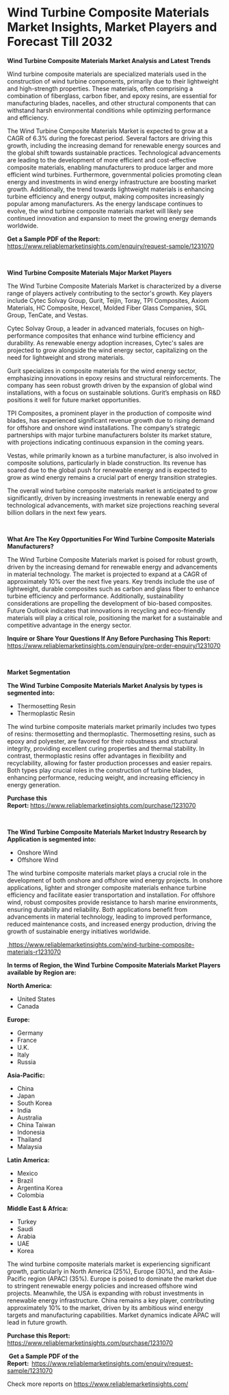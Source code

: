 <p><h1>Wind Turbine Composite Materials Market Insights, Market Players and Forecast Till 2032</h1></p><p><strong>Wind Turbine Composite Materials Market Analysis and Latest Trends</strong></p>
<p><p>Wind turbine composite materials are specialized materials used in the construction of wind turbine components, primarily due to their lightweight and high-strength properties. These materials, often comprising a combination of fiberglass, carbon fiber, and epoxy resins, are essential for manufacturing blades, nacelles, and other structural components that can withstand harsh environmental conditions while optimizing performance and efficiency.</p><p>The Wind Turbine Composite Materials Market is expected to grow at a CAGR of 6.3% during the forecast period. Several factors are driving this growth, including the increasing demand for renewable energy sources and the global shift towards sustainable practices. Technological advancements are leading to the development of more efficient and cost-effective composite materials, enabling manufacturers to produce larger and more efficient wind turbines. Furthermore, governmental policies promoting clean energy and investments in wind energy infrastructure are boosting market growth. Additionally, the trend towards lightweight materials is enhancing turbine efficiency and energy output, making composites increasingly popular among manufacturers. As the energy landscape continues to evolve, the wind turbine composite materials market will likely see continued innovation and expansion to meet the growing energy demands worldwide.</p></p>
<p><strong>Get a Sample PDF of the Report:&nbsp;</strong> <a href="https://www.reliablemarketinsights.com/enquiry/request-sample/1231070?utm_campaign=2888&utm_medium=2&utm_source=Github&utm_content=ia&utm_term=02042025&utm_id=wind-turbine-composite-materials">https://www.reliablemarketinsights.com/enquiry/request-sample/1231070</a></p>
<p>&nbsp;</p>
<p><strong>Wind Turbine Composite Materials Major Market Players</strong></p>
<p><p>The Wind Turbine Composite Materials Market is characterized by a diverse range of players actively contributing to the sector's growth. Key players include Cytec Solvay Group, Gurit, Teijin, Toray, TPI Composites, Axiom Materials, HC Composite, Hexcel, Molded Fiber Glass Companies, SGL Group, TenCate, and Vestas.</p><p>Cytec Solvay Group, a leader in advanced materials, focuses on high-performance composites that enhance wind turbine efficiency and durability. As renewable energy adoption increases, Cytec's sales are projected to grow alongside the wind energy sector, capitalizing on the need for lightweight and strong materials.</p><p>Gurit specializes in composite materials for the wind energy sector, emphasizing innovations in epoxy resins and structural reinforcements. The company has seen robust growth driven by the expansion of global wind installations, with a focus on sustainable solutions. Gurit’s emphasis on R&D positions it well for future market opportunities.</p><p>TPI Composites, a prominent player in the production of composite wind blades, has experienced significant revenue growth due to rising demand for offshore and onshore wind installations. The company’s strategic partnerships with major turbine manufacturers bolster its market stature, with projections indicating continuous expansion in the coming years.</p><p>Vestas, while primarily known as a turbine manufacturer, is also involved in composite solutions, particularly in blade construction. Its revenue has soared due to the global push for renewable energy and is expected to grow as wind energy remains a crucial part of energy transition strategies.</p><p>The overall wind turbine composite materials market is anticipated to grow significantly, driven by increasing investments in renewable energy and technological advancements, with market size projections reaching several billion dollars in the next few years.</p></p>
<p>&nbsp;</p>
<p><strong>What Are The Key Opportunities For Wind Turbine Composite Materials Manufacturers?</strong></p>
<p><p>The Wind Turbine Composite Materials market is poised for robust growth, driven by the increasing demand for renewable energy and advancements in material technology. The market is projected to expand at a CAGR of approximately 10% over the next five years. Key trends include the use of lightweight, durable composites such as carbon and glass fiber to enhance turbine efficiency and performance. Additionally, sustainability considerations are propelling the development of bio-based composites. Future Outlook indicates that innovations in recycling and eco-friendly materials will play a critical role, positioning the market for a sustainable and competitive advantage in the energy sector.</p></p>
<p><strong>Inquire or Share Your Questions If Any Before Purchasing This Report:</strong> <a href="https://www.reliablemarketinsights.com/enquiry/pre-order-enquiry/1231070?utm_campaign=2888&utm_medium=2&utm_source=Github&utm_content=ia&utm_term=02042025&utm_id=wind-turbine-composite-materials">https://www.reliablemarketinsights.com/enquiry/pre-order-enquiry/1231070</a></p>
<p>&nbsp;</p>
<p><strong>Market Segmentation</strong></p>
<p><strong>The Wind Turbine Composite Materials Market Analysis by types is segmented into:</strong></p>
<p><ul><li>Thermosetting Resin</li><li>Thermoplastic Resin</li></ul></p>
<p><p>The wind turbine composite materials market primarily includes two types of resins: thermosetting and thermoplastic. Thermosetting resins, such as epoxy and polyester, are favored for their robustness and structural integrity, providing excellent curing properties and thermal stability. In contrast, thermoplastic resins offer advantages in flexibility and recyclability, allowing for faster production processes and easier repairs. Both types play crucial roles in the construction of turbine blades, enhancing performance, reducing weight, and increasing efficiency in energy generation.</p></p>
<p><strong>Purchase this Report:&nbsp;</strong><a href="https://www.reliablemarketinsights.com/purchase/1231070?utm_campaign=2888&utm_medium=2&utm_source=Github&utm_content=ia&utm_term=02042025&utm_id=wind-turbine-composite-materials">https://www.reliablemarketinsights.com/purchase/1231070</a></p>
<p>&nbsp;</p>
<p><strong>The Wind Turbine Composite Materials Market Industry Research by Application is segmented into:</strong></p>
<p><ul><li>Onshore Wind</li><li>Offshore Wind</li></ul></p>
<p><p>The wind turbine composite materials market plays a crucial role in the development of both onshore and offshore wind energy projects. In onshore applications, lighter and stronger composite materials enhance turbine efficiency and facilitate easier transportation and installation. For offshore wind, robust composites provide resistance to harsh marine environments, ensuring durability and reliability. Both applications benefit from advancements in material technology, leading to improved performance, reduced maintenance costs, and increased energy production, driving the growth of sustainable energy initiatives worldwide.</p></p>
<p><a href="https://www.reliablemarketinsights.com/wind-turbine-composite-materials-r1231070?utm_campaign=2888&utm_medium=2&utm_source=Github&utm_content=ia&utm_term=02042025&utm_id=wind-turbine-composite-materials">&nbsp;https://www.reliablemarketinsights.com/wind-turbine-composite-materials-r1231070</a></p>
<p><strong>In terms of Region, the Wind Turbine Composite Materials Market Players available by Region are:</strong></p>
<p>
    <p> <strong> North America: </strong>
        <ul>
            <li>United States</li>
            <li>Canada</li>
        </ul>
        </p> 
    <p> <strong> Europe: </strong>
        <ul>
            <li>Germany</li>
            <li>France</li>
            <li>U.K.</li>
            <li>Italy</li>
            <li>Russia</li>
        </ul>
        </p> 
    <p> <strong> Asia-Pacific: </strong>
        <ul>
            <li>China</li>
            <li>Japan</li>
            <li>South Korea</li>
            <li>India</li>
            <li>Australia</li>
            <li>China Taiwan</li>
            <li>Indonesia</li>
            <li>Thailand</li>
            <li>Malaysia</li>
        </ul>
        </p> 
    <p> <strong> Latin America: </strong>
        <ul>
            <li>Mexico</li>
            <li>Brazil</li>
            <li>Argentina Korea</li>
            <li>Colombia</li>
        </ul>
        </p> 
    <p> <strong> Middle East & Africa: </strong>
        <ul>
            <li>Turkey</li>
            <li>Saudi</li>
            <li>Arabia</li>
            <li>UAE</li>
            <li>Korea</li>
        </ul>
    </p>
    </p>
<p><p>The wind turbine composite materials market is experiencing significant growth, particularly in North America (25%), Europe (30%), and the Asia-Pacific region (APAC) (35%). Europe is poised to dominate the market due to stringent renewable energy policies and increased offshore wind projects. Meanwhile, the USA is expanding with robust investments in renewable energy infrastructure. China remains a key player, contributing approximately 10% to the market, driven by its ambitious wind energy targets and manufacturing capabilities. Market dynamics indicate APAC will lead in future growth.</p></p>
<p><strong>Purchase this Report: </strong><a href="https://www.reliablemarketinsights.com/purchase/1231070?utm_campaign=2888&utm_medium=2&utm_source=Github&utm_content=ia&utm_term=02042025&utm_id=wind-turbine-composite-materials">https://www.reliablemarketinsights.com/purchase/1231070</a></p>
<p>&nbsp;<strong>Get a Sample PDF of the Report:&nbsp;&nbsp;</strong><a href="https://www.reliablemarketinsights.com/enquiry/request-sample/1231070?utm_campaign=2888&utm_medium=2&utm_source=Github&utm_content=ia&utm_term=02042025&utm_id=wind-turbine-composite-materials">https://www.reliablemarketinsights.com/enquiry/request-sample/1231070</a></p>
<p><strong></strong></p>
<p>Check more reports on <a href="https://www.reliablemarketinsights.com/?utm_campaign=2888&utm_medium=2&utm_source=Github&utm_content=ia&utm_term=02042025&utm_id=wind-turbine-composite-materials">https://www.reliablemarketinsights.com/</a></p>